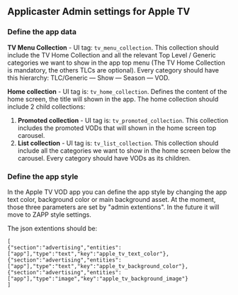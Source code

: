 ## Applicaster Admin settings for Apple TV

### Define the app data
**TV Menu Collection** - UI tag: `tv_menu_collection`.
This collection should include the TV Home Collection and all the relevant Top Level / Generic categories we want to show  in the app top menu (The TV Home Collection is mandatory, the others TLCs are optional).
Every category should have this hierarchy: TLC/Generic — Show — Season — VOD.

**Home collection** - UI tag is: `tv_home_collection`.
Defines the content of the home screen, the title will shown in the app. The home collection should include 2 child collections:

1. **Promoted collection** - UI tag is: `tv_promoted_collection`. This collection includes the promoted VODs that will shown in the home screen top carousel.
2. **List collection** - UI tag is: `tv_list_collection`. This collection should include all the categories we want to show in the home screen below the carousel. Every category should have VODs as its children.

### Define the app style
In the Apple TV VOD app you can define the app style by changing the app text color, background color or main background asset.
At the moment, those three parameters are set by "admin extentions". In the future it will move to ZAPP style settings.

The json extentions should be:
```
[
{"section":"advertising","entities":["app"],"type":"text","key":"apple_tv_text_color"},
{"section":"advertising","entities":["app"],"type":"text","key":"apple_tv_background_color"},
{"section":"advertising","entities":["app"],"type":"image","key":"apple_tv_background_image"}
]
```
